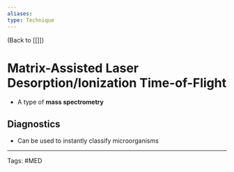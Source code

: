 ```yaml
---
aliases: 
type: Technique
---
```


(Back to [[]])

# Matrix-Assisted Laser Desorption/Ionization Time-of-Flight

- A type of **mass spectrometry**

## Diagnostics
- Can be used to instantly classify microorganisms

---
Tags: #MED